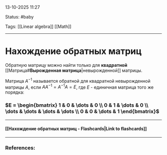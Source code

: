
13-10-2025 11:27

Status: #baby 

Tags: [[Linear algebra]] [[Math]]

---
# Нахождение обратных матриц

Обратную матрицу можно найти только для **квадратной** [[Матрица#**Вырожденная матрица**|невырожденной]] матрицы.

Матрица $A^{-1}$ называется обратной для квадратной невырожденной матрицы $A$, если $AA^{-1} = A^{-1}A = E$, где $E$ - единичная матрица того же порядка: 

### $E = \begin{bmatrix} 1 & 0 & \dots & 0 \\ 0 & 1 & \dots & 0 \\ \dots & \dots & \dots & \dots \\ 0 & 0 & \dots & 1 \end{bmatrix}$




----
#### [[Нахождение обратных матриц - Flashcards|Link to flashcards]]



---
### References:

